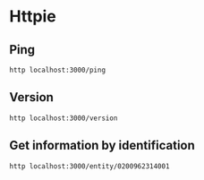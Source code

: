 # Httpie

## Ping
```
http localhost:3000/ping 
```

## Version
```
http localhost:3000/version
```

## Get information by identification
```
http localhost:3000/entity/0200962314001
```